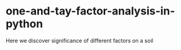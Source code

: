 # one-and-tay-factor-analysis-in-python
Here we discover significance of different factors on a soil
